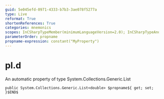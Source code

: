 ```yaml
---
guid: 5e045efd-0971-4333-b7b3-3ae078f5277a
type: Live
reformat: True
shortenReferences: True
categories: mnemonics
scopes: InCSharpTypeMember(minimumLanguageVersion=2.0); InCSharpTypeAndNamespace(minimumLanguageVersion=2.0)
parameterOrder: propname
propname-expression: constant("MyProperty")
---
```


# pl.d

An automatic property of type System.Collections.Generic.List<double>

```
public System.Collections.Generic.List<double> $propname${ get; set; }$END$
```
